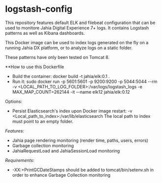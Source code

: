 # logstash-config

This repository features default ELK and filebeat configuration that can be used to monitore Jahia Digital Experience 7+ logs. It contains Logstash patterns as well as Kibana dashboards.

This Docker image can be used to index logs generated on the fly on a running Jahia DX platform, or to analyze logs on a static folder.

These patterns have only been tested on Tomcat 8.

**How to use this Dockerfile
* Build the container: docker build -t jahia/elk:0.1 .
* Run it: sudo docker run -p 5601:5601 -p 9200:9200 -p 5044:5044 --rm -v <LOCAL_PATH_TO_LOG_FOLDER>:/var/logs/logstash_logs -e MAX_MAP_COUNT=262144 -it --name elk12 jahia/elk:0.12

Options:
* Persist Elasticsearch's index upon Docker image restart: -v <Local_path_to_index>:/var/lib/elasticsearch
The local path to index must point to an empty folder.

*Features:*
 * Jahia page rendering monitoring (render time, paths, users, errors)
 * Garbage collection monitoring
 * JahiaRequestLoad and JahiaSessionLoad monitoring

*Requirements:*
 * -XX:+PrintGCDateStamps should be added to tomcat/bin/setenv.sh in order to enhance Garbage Collection monitoring

